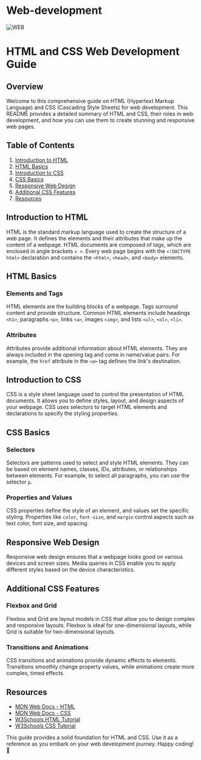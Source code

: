 # Web-development

![WEB](https://github.com/Matidza/Web-Dev/assets/125007667/c681be4d-2a5a-4b00-90bc-4680d6de827d)


# HTML and CSS Web Development Guide

## Overview

Welcome to this comprehensive guide on HTML (Hypertext Markup Language) and CSS (Cascading Style Sheets) for web development. This README provides a detailed summary of HTML and CSS, their roles in web development, and how you can use them to create stunning and responsive web pages.

## Table of Contents

1. [Introduction to HTML](#introduction-to-html)
2. [HTML Basics](#html-basics)
3. [Introduction to CSS](#introduction-to-css)
4. [CSS Basics](#css-basics)
5. [Responsive Web Design](#responsive-web-design)
6. [Additional CSS Features](#additional-css-features)
7. [Resources](#resources)

## Introduction to HTML

HTML is the standard markup language used to create the structure of a web page. It defines the elements and their attributes that make up the content of a webpage. HTML documents are composed of tags, which are enclosed in angle brackets `< >`. Every web page begins with the `<!DOCTYPE html>` declaration and contains the `<html>`, `<head>`, and `<body>` elements.

## HTML Basics

### Elements and Tags

HTML elements are the building blocks of a webpage. Tags surround content and provide structure. Common HTML elements include headings `<h1>`, paragraphs `<p>`, links `<a>`, images `<img>`, and lists `<ul>`, `<ol>`, `<li>`.

### Attributes

Attributes provide additional information about HTML elements. They are always included in the opening tag and come in name/value pairs. For example, the `href` attribute in the `<a>` tag defines the link's destination.

## Introduction to CSS

CSS is a style sheet language used to control the presentation of HTML documents. It allows you to define styles, layout, and design aspects of your webpage. CSS uses selectors to target HTML elements and declarations to specify the styling properties.

## CSS Basics

### Selectors

Selectors are patterns used to select and style HTML elements. They can be based on element names, classes, IDs, attributes, or relationships between elements. For example, to select all paragraphs, you can use the selector `p`.

### Properties and Values

CSS properties define the style of an element, and values set the specific styling. Properties like `color`, `font-size`, and `margin` control aspects such as text color, font size, and spacing.

## Responsive Web Design

Responsive web design ensures that a webpage looks good on various devices and screen sizes. Media queries in CSS enable you to apply different styles based on the device characteristics.

## Additional CSS Features

### Flexbox and Grid

Flexbox and Grid are layout models in CSS that allow you to design complex and responsive layouts. Flexbox is ideal for one-dimensional layouts, while Grid is suitable for two-dimensional layouts.

### Transitions and Animations

CSS transitions and animations provide dynamic effects to elements. Transitions smoothly change property values, while animations create more complex, timed effects.

## Resources

- [MDN Web Docs - HTML](https://developer.mozilla.org/en-US/docs/Web/HTML)
- [MDN Web Docs - CSS](https://developer.mozilla.org/en-US/docs/Web/CSS)
- [W3Schools HTML Tutorial](https://www.w3schools.com/html/)
- [W3Schools CSS Tutorial](https://www.w3schools.com/css/)

This guide provides a solid foundation for HTML and CSS. Use it as a reference as you embark on your web development journey. Happy coding! 🚀
